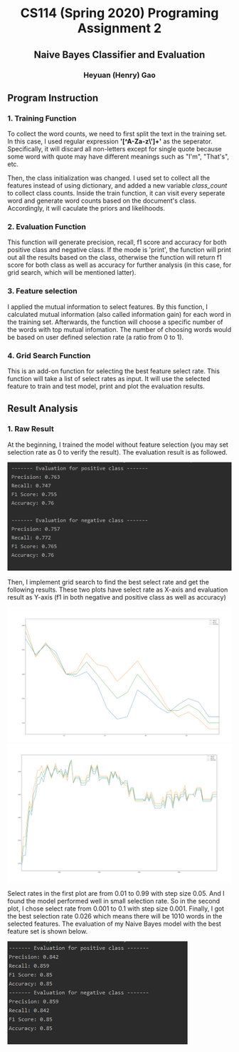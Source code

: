 <div align=center>

# CS114 (Spring 2020) Programing Assignment 2

## Naive Bayes Classifier and Evaluation

### Heyuan (Henry) Gao

</div>

## Program Instruction

### 1. Training Function

To collect the word counts, we need to first split the text in the training set. In this case, I used regular expression **'[^A-Za-z\\']+'** as the seperator. Specifically, it will discard all non-letters except for single quote because some word with quote may have different meanings such as "I'm", "That's", etc.

Then, the class initialization was changed. I used set to collect all the features instead of using dictionary, and added a new variable *class_count* to collect class counts. Inside the train function, it can visit every seperate word and generate word counts based on the document's class. Accordingly, it will caculate the priors and likelihoods.

### 2. Evaluation Function

This function will generate precision, recall, f1 score and accuracy for both positive class and negative class. If the mode is 'print', the function will print out all the results based on the class, otherwise the function will return f1 score for both class as well as accuracy for further analysis (in this case, for grid search, which will be mentioned latter).

### 3. Feature selection

I applied the mutual information to select features. By this function, I calculated mutual information (also called information gain) for each word in the training set. Afterwards, the function will choose a specific number of the words with top mutual infomation. The number of choosing words would be based on user defined selection rate (a ratio from 0 to 1).

### 4. Grid Search Function

This is an add-on function for selecting the best feature select rate. This function will take a list of select rates as input. It will use the selected feature to train and test model, print and plot the evaluation results.

## Result Analysis

### 1. Raw Result

At the beginning, I trained the model without feature selection (you may set selection rate as 0 to verify the result). The evaluation result is as followed.

![avatar](rawresult.png)

Then, I implement grid search to find the best select rate and get the following results. These two plots have select rate as X-axis and evaluation result as Y-axis (f1 in both negative and positive class as well as accuracy)

![avatar](plot_1.png)
![avatar](plot2.png)

Select rates in the first plot are from 0.01 to 0.99 with step size 0.05. And I found the model performed well in small selection rate. So in the second plot, I chose select rate from 0.001 to 0.1 with step size 0.001. Finally, I got the best selection rate 0.026 which means there will be 1010 words in the selected features. The evaluation of my Naive Bayes model with the best feature set is shown below.

![avatar](finalresult.png)
